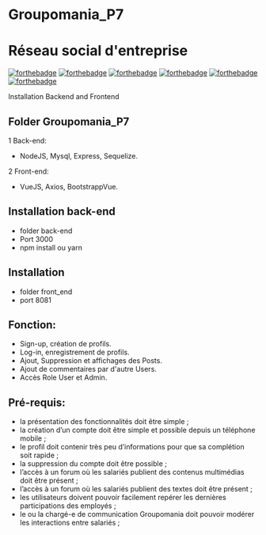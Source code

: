 # Groupomania_P7

# Réseau social d'entreprise


[![forthebadge](https://img.shields.io/badge/Node.js-43853D?style=for-the-badge&logo=node.js&logoColor=white)](https://forthebadge.com)
[![forthebadge](https://img.shields.io/badge/JavaScript-323330?style=for-the-badge&logo=javascript&logoColor=F7DF1E)](https://forthebadge.com)
[![forthebadge](https://img.shields.io/badge/Express.js-000000?style=for-the-badge&logo=express&logoColor=white)](https://forthebadge.com)
[![forthebadge](https://img.shields.io/badge/Vue.js-35495E?style=for-the-badge&logo=vue.js&logoColor=4FC08D)](https://forthebadge.com)
[![forthebadge](https://img.shields.io/badge/Bootstrap-563D7C?style=for-the-badge&logo=bootstrap&logoColor=white)](https://forthebadge.com)
[![forthebadge](https://img.shields.io/badge/MySQL-00000F?style=for-the-badge&logo=mysql&logoColor=white)](https://forthebadge.com)


 Installation Backend and Frontend 

## Folder Groupomania_P7

1 Back-end:
- NodeJS, Mysql, Express, Sequelize.

2 Front-end:
- VueJS, Axios, BootstrappVue.

## Installation back-end
-  folder back-end 
-  Port 3000
-  npm install ou yarn

## Installation 
-  folder front_end
- port 8081

## Fonction:
- Sign-up, création de profils.
- Log-in, enregistrement de profils.
- Ajout, Suppression et affichages des Posts.
- Ajout de commentaires par d'autre Users.
- Accès Role User et Admin.

## Pré-requis:
- la présentation des fonctionnalités doit être simple ;
- la création d’un compte doit être simple et possible depuis un téléphone mobile ;
- le profil doit contenir très peu d’informations pour que sa complétion soit rapide ;
- la suppression du compte doit être possible ;
- l’accès à un forum où les salariés publient des contenus multimédias doit être présent ;
- l’accès à un forum où les salariés publient des textes doit être présent ;
- les utilisateurs doivent pouvoir facilement repérer les dernières participations des employés ;
- le ou la chargé-e de communication Groupomania doit pouvoir modérer les interactions entre
salariés ;
